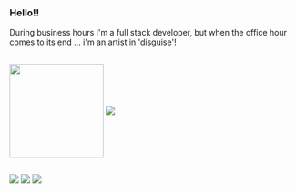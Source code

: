 ### Hello!! 
During business hours i'm a full stack developer, but when the office hour comes to its end ... i'm an artist in 'disguise'! <br>

##
<div>
  <img align="center" height="165" src="https://github-readme-stats.vercel.app/api?username=joaoCastroHub&show_icons=true&theme=dark&include_all_commits=true&count_private=true">
  <img align="center" src="https://github-readme-stats.vercel.app/api/top-langs?username=joaoCastroHub&langs_count=8&layout=compact&theme=dark">
</div>  

##
<div>
  <a href="https://www.instagram.com/ojoaotuta/" target="_blank"><img src="https://img.shields.io/badge/Instagram-E4405F?style=for-the-badge&logo=instagram&logoColor=white"></a>
  <a href="https://www.linkedin.com/in/joaolucasfcastro/" target="_blank"><img src="https://img.shields.io/badge/LinkedIn-0077B5?style=for-the-badge&logo=linkedin&logoColor=white"></a>
  <a href="http://www.otuta.com.br/" target="_blank"><img src="https://img.shields.io/badge/angular-%23DD0031.svg?style=for-the-badge&logo=angular&logoColor=white"></a>
</div>

